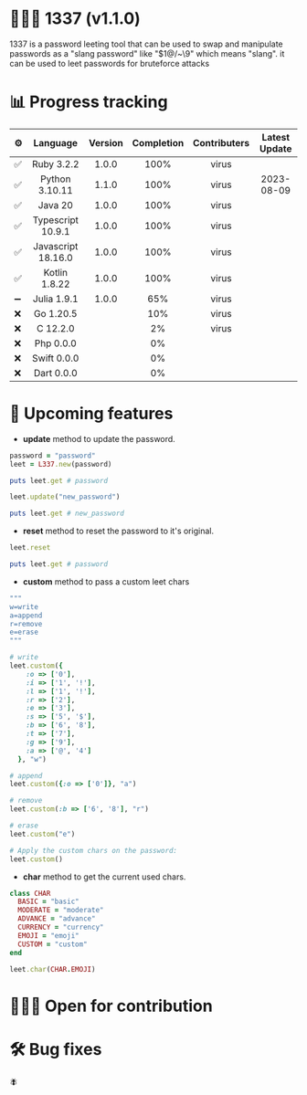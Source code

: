 # 👨🏽‍💻 1337 (v1.1.0)
1337 is a password leeting tool that can be used to swap and manipulate passwords as a "slang password" like "$1@/~\9" which means "slang". it can be used to leet passwords for bruteforce attacks

# 📊 Progress tracking
|⚙️| Language            | Version    | Completion   | Contributers  | Latest Update |
|---|:------------------:|:----------:|:------------:|:--------------:|:------------:|
|✅| Ruby 3.2.2          | 1.0.0     | 100%          | virus         |
|✅| Python 3.10.11      | 1.1.0     | 100%          | virus         | 2023-08-09
|✅| Java 20             | 1.0.0     | 100%          | virus         |
|✅| Typescript 10.9.1   | 1.0.0     | 100%          | virus         |
|✅| Javascript 18.16.0  | 1.0.0     | 100%          | virus         |
|✅| Kotlin 1.8.22       | 1.0.0     | 100%          | virus         |
|➖| Julia 1.9.1         | 1.0.0     | 65%           | virus         |
|❌| Go 1.20.5           |           | 10%           | virus         |
|❌| C 12.2.0            |           | 2%            | virus         |
|❌| Php 0.0.0           |           | 0%            |               |
|❌| Swift 0.0.0         |           | 0%            |               |
|❌| Dart 0.0.0          |           | 0%            |               |

# 💭 Upcoming features
- **update** method to update the password.
```ruby
password = "password"
leet = L337.new(password)

puts leet.get # password

leet.update("new_password")

puts leet.get # new_password
```

- **reset** method to reset the password to it's original.
```ruby
leet.reset

puts leet.get # password
```

- **custom** method to pass a custom leet chars
```ruby
"""
w=write
a=append
r=remove
e=erase
"""

# write
leet.custom({
    :o => ['0'],
    :i => ['1', '!'],
    :l => ['1', '!'],
    :r => ['2'],
    :e => ['3'],
    :s => ['5', '$'],
    :b => ['6', '8'],
    :t => ['7'],
    :g => ['9'],
    :a => ['@', '4']
  }, "w")

# append
leet.custom({:o => ['0']}, "a")

# remove
leet.custom(:b => ['6', '8'], "r")

# erase
leet.custom("e")

# Apply the custom chars on the password:
leet.custom()
```

- **char** method to get the current used chars.
```ruby
class CHAR
  BASIC = "basic"
  MODERATE = "moderate"
  ADVANCE = "advance"
  CURRENCY = "currency"
  EMOJI = "emoji"
  CUSTOM = "custom"
end

leet.char(CHAR.EMOJI)
```
# 👷🏽‍♂️ Open for contribution

# 🛠️ Bug fixes
🪰
